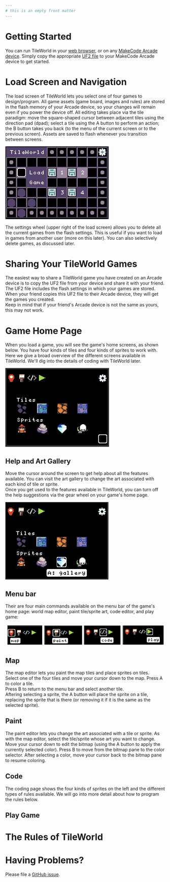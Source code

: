 ```yaml
---
# this is an empty front matter
---
```


# Getting Started

You can run TileWorld in your [web browser](https://microsoft.github.io/pxt-tileworld/), or on any [MakeCode Arcade device](https://arcade.makecode.com/hardware). Simply copy the appropriate [UF2 file](https://github.com/microsoft/pxt-tileworld/releases/) to your MakeCode Arcade device to get started. 

# Load Screen and Navigation

The load screen of TileWorld lets you select one of four games to design/program. All game assets (game board, images and rules) are stored in the flash memory of your Arcade device, so your changes will remain even if you power the device off. All editing takes place via the tile paradigm: move the square-shaped cursor between adjacent tiles using the direction pad (dpad); select a tile using the A button to perform an action; the B button takes you back (to the menu of the current screen or to the previous screen). Assets are saved to flash whenever you transition between screens.

![load screen](pics/loadScreen.JPG)

The settings wheel (upper right of the load screen) allows you to delete all the current games from the flash settings. This is useful if you want to load in games from another user (more on this later). You can also selectively delete games, as discussed later.

# Sharing Your TileWorld Games

The easiest way to share a TileWorld game you have created on an Arcade device is to copy the UF2 file from your device and share it with your friend.  
The UF2 file includes the flash settings in which your games are stored. When your friend copies this UF2 file to their Arcade device, they will get the games you created.   
Keep in mind that if your friend's Arcade device is not the same as yours, this may not work.

# Game Home Page

When you load a game, you will see the game's home screens, as shown below.
You have four kinds of tiles and four kinds of sprites to work with. Here we give 
a broad overview of the different screens available in TileWorld. We'll dig into
the details of coding with TileWorld later.

![home page](pics/homePage1.JPG)

## Help and Art Gallery

Move the cursor around the screen to get help about all the features available.
You can visit the art gallery to change the art associated with each kind of tile or sprite.  
Once you get used to the features available in TileWorld, you can turn off the help suggestions
via the gear wheel on your game's home page. 

![help cursor](pics/helpGallery.JPG)

## Menu bar

Their are four main commands available on the menu bar of the game's home page:
world map editor, paint tile/sprite art, code editor, and play game:

![menu bar](pics/menuOptions.png)

## Map

The map editor lets you paint the map tiles and place sprites on tiles.  
Select one of the four tiles and move your cursor down to the map. Press A to color a tile.  
Press B to return to the menu bar and select another tile.  
Aftering selecting a sprite, the A button will place the sprite on a tile, replacing the 
sprite that is there (or removing it if it is the same as the selected sprite). 

## Paint

The paint editor lets you change the art associated with a tile or sprite. As with
the map editor, select the tile/sprite whose art you want to change. Move your cursor
down to edit the bitmap (using the A button to apply the currently selected color). 
Press B to move from the bitmap pane to the color selector.
After selecting a color, move your cursor back to the bitmap pane to resume coloring.

## Code

The coding page shows the four kinds of sprites on the left and the different types
of rules available. We will go into more detail about how to program the rules below.

## Play Game


# The Rules of TileWorld


# Having Problems?

Please file a [GitHub issue](https://github.com/microsoft/pxt-tileworld/issues).
